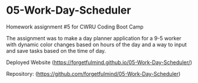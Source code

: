 # 05-Work-Day-Scheduler
Homework assignment #5 for CWRU Coding Boot Camp

The assignment was to make a day planner application for a 9-5 worker with dynamic color changes based on hours of the day and a way to input and save tasks based on the time of day.

Deployed Website (https://forgetfulmind.github.io/05-Work-Day-Scheduler/)

Repository: (https://github.com/forgetfulmind/05-Work-Day-Scheduler)